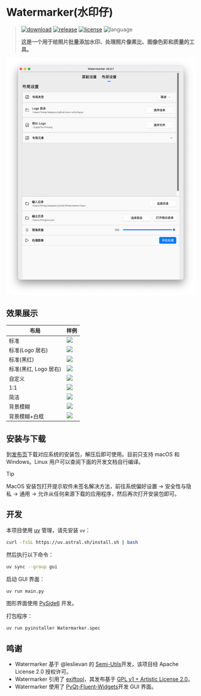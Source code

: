 # Watermarker(水印仔)

> [![download](https://img.shields.io/github/downloads/frostming/Watermarker/total.svg)](https://github.com/frostming/Watermarker/releases)
> [![release](https://img.shields.io/github/v/release/frostming/Watermarker)](https://github.com/frostming/Watermarker/releases)
> [![license](https://img.shields.io/github/license/frostming/Watermarker)](https://github.com/frostming/Watermarker/blob/master/LICENSE)
> ![language](https://img.shields.io/github/languages/top/frostming/Watermarker?color=orange)
>
> **这是一个用于给照片批量添加水印、处理照片像素比、图像色彩和质量的工具。**

![screenshot](images/gui.png)

## 效果展示

| 布局                  | 样例               |
| --------------------- | ------------------ |
| 标准                  | ![](images/1.jpeg) |
| 标准(Logo 居右)       | ![](images/2.jpeg) |
| 标准(黑红)            | ![](images/3.jpeg) |
| 标准(黑红, Logo 居右) | ![](images/4.jpeg) |
| 自定义                | ![](images/5.jpeg) |
| 1:1                   | ![](images/6.jpeg) |
| 简洁                  | ![](images/7.jpeg) |
| 背景模糊              | ![](images/8.jpeg) |
| 背景模糊+白框         | ![](images/9.jpeg) |


## 安装与下载

到[发布页](https://github.com/frostming/Watermarker/releases)下载对应系统的安装包，解压后即可使用。目前只支持 macOS 和 Windows。Linux 用户可以查阅下面的开发文档自行编译。

> [!TIP]
> MacOS 安装包打开提示软件未签名解决方法，前往系统偏好设置 -> 安全性与隐私 -> 通用 -> 允许从任何来源下载的应用程序，然后再次打开安装包即可。

## 开发

本项目使用 [uv](https://github.com/astral-sh/uv) 管理，请先安装 `uv`：

```bash
curl -fsSL https://uv.astral.sh/install.sh | bash
```

然后执行以下命令：

```bash
uv sync --group gui
```

启动 GUI 界面：

```bash
uv run main.py
```

图形界面使用 [PySide6](https://doc.qt.io/qtforpython/) 开发。

打包程序：

```bash
uv run pyinstaller Watermarker.spec
```

## 鸣谢

* Watermarker 基于 @leslievan 的 [Semi-Utils](https://github.com/leslievan/semi-utils)开发，该项目经 Apache License 2.0 授权许可。
* Watermarker 引用了 [exiftool](https://exiftool.org/)，其发布基于 [GPL v1 + Artistic License 2.0](https://exiftool.org/#license)。
* Watermarker 使用了 [PyQt-Fluent-Widgets](https://github.com/zhiyiYo/PyQt-Fluent-Widgets/)开发 GUI 界面。
